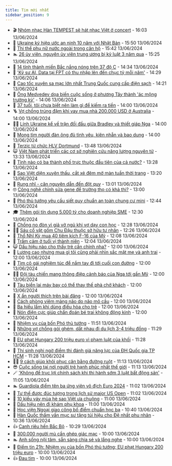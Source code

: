 ```yaml
---
title: Tim mới nhất
sidebar_position: 9
---
```


<!-- vnexpress-tin-moi-nhat:START -->
- 🎬 [Nhóm nhạc Hàn TEMPEST sẽ hát nhạc Việt ở concert](https://vnexpress.net/nhom-nhac-han-tempest-se-hat-nhac-viet-o-concert-4758059.html) - 16:03 13/06/2024
- 🐎 [Ukraine ký hiệp ước an ninh 10 năm với Nhật Bản](https://vnexpress.net/ukraine-ky-hiep-uoc-an-ninh-10-nam-voi-nhat-ban-4758068.html) - 15:50 13/06/2024
- 🦍 [Thi thể phụ nữ nước ngoài trong căn hộ](https://vnexpress.net/thi-the-phu-nu-nuoc-ngoai-trong-can-ho-4758070.html) - 15:42 13/06/2024
- 🏊 [26 ủy viên, nguyên ủy viên trung ương bị kỷ luật 3 năm qua](https://vnexpress.net/26-uy-vien-nguyen-uy-vien-trung-uong-bi-ky-luat-3-nam-qua-4758062.html) - 15:25 13/06/2024
- 🎊 [14 tỉnh thành miền Bắc nắng nóng trên 37 độ C](https://vnexpress.net/14-tinh-thanh-mien-bac-nang-nong-tren-37-do-c-4758050.html) - 14:34 13/06/2024
- 🎃 [&#39;Kỹ sư AI, Data tại FPT có thu nhập lên đến chục tỷ mỗi năm&#39;](https://vnexpress.net/ky-su-ai-data-tai-fpt-co-thu-nhap-len-den-chuc-ty-moi-nam-4758042.html) - 14:29 13/06/2024
- 🧰 [Cao tốc xuyên sa mạc lớn nhất Trung Quốc cung cấp điện sạch](https://vnexpress.net/cao-toc-xuyen-sa-mac-lon-nhat-trung-quoc-cung-cap-dien-sach-4757663.html) - 14:21 13/06/2024
- 🔭 [Ông Medvedev dọa biến cuộc sống ở phương Tây thành &#39;ác mộng trường kỳ&#39;](https://vnexpress.net/ong-medvedev-doa-bien-cuoc-song-o-phuong-tay-thanh-ac-mong-truong-ky-4758045.html) - 14:06 13/06/2024
- 🫶 [37 tuổi, tôi chưa biết nên làm gì để kiếm ra tiền](https://vnexpress.net/37-tuoi-toi-chua-biet-nen-lam-gi-de-kiem-ra-tien-4758025.html) - 14:00 13/06/2024
- 🪜 [Vợ chồng trúng đậm khi vay mua nhà 200.000 USD ở Australia](https://vnexpress.net/vo-chong-trung-dam-khi-vay-mua-nha-200-000-usd-o-australia-4757980.html) - 14:00 13/06/2024
- 👨‍🏫 [Lính Ukraine kể về trận đối đầu giữa Bradley và thiết giáp Nga](https://vnexpress.net/linh-ukraine-ke-ve-tran-doi-dau-giua-bradley-va-thiet-giap-nga-4757960.html) - 14:00 13/06/2024
- 🎊 [Mong tìm người đàn ông đủ tình yêu, kiên nhẫn và bao dung](https://vnexpress.net/mong-tim-nguoi-dan-ong-du-tinh-yeu-kien-nhan-va-bao-dung-4757791.html) - 14:00 13/06/2024
- 🎊 [Terzic từ chức HLV Dortmund](https://vnexpress.net/terzic-tu-chuc-hlv-dortmund-4758043.html) - 13:48 13/06/2024
- 😺 [Việt Nam phát triển các cơ sở nghiên cứu năng lượng nguyên tử](https://vnexpress.net/viet-nam-phat-trien-cac-co-so-nghien-cuu-nang-luong-nguyen-tu-4758004.html) - 13:33 13/06/2024
- 🐘 [Tỉnh nào có ba thành phố trực thuộc đầu tiên của cả nước?](https://vnexpress.net/tinh-nao-co-ba-thanh-pho-truc-thuoc-dau-tien-cua-ca-nuoc-4758013.html) - 13:28 13/06/2024
- 🌁 [Sao Việt diện xuyên thấu, cắt xẻ đêm mở màn tuần thời trang](https://vnexpress.net/sao-viet-dien-xuyen-thau-cat-xe-dem-mo-man-tuan-thoi-trang-4758046.html) - 13:20 13/06/2024
- 🐲 [Rung nhĩ - căn nguyên dẫn đến đột quỵ](https://vnexpress.net/rung-nhi-can-nguyen-dan-den-dot-quy-4758038.html) - 13:01 13/06/2024
- 🤓 [Công nghệ chỉnh sửa gene để trường thọ có khả thi?](https://vnexpress.net/cong-nghe-chinh-sua-gene-de-truong-tho-co-kha-thi-4757968.html) - 13:00 13/06/2024
- 💪 [Phó thủ tướng yêu cầu siết quy chuẩn an toàn chung cư mini](https://vnexpress.net/pho-thu-tuong-yeu-cau-siet-quy-chuan-an-toan-chung-cu-mini-4758031.html) - 12:44 13/06/2024
- 🎓 [Thêm gói tín dụng 5.000 tỷ cho doanh nghiệp SME](https://vnexpress.net/them-goi-tin-dung-5-000-ty-cho-doanh-nghiep-sme-4756403.html) - 12:30 13/06/2024
- 🫣 [Chồng no đòn vì giả vờ ngủ khi vợ dạy con học](https://vnexpress.net/chong-no-don-vi-gia-vo-ngu-khi-vo-day-con-hoc-4757435.html) - 12:28 13/06/2024
- 🧑‍💻 [Sáu cổ vật gốm Chu Đậu thuộc sở hữu tư nhân](https://vnexpress.net/sau-co-vat-gom-chu-dau-thuoc-so-huu-tu-nhan-4757087.html) - 12:26 13/06/2024
- 🐲 [Thổ Nhĩ Kỳ mua 40 tiêm kích F-16 của Mỹ](https://vnexpress.net/tho-nhi-ky-mua-40-tiem-kich-f-16-cua-my-4758034.html) - 12:08 13/06/2024
- 🌝 [Trầm cảm ở tuổi vị thành niên](https://vnexpress.net/tram-cam-o-tuoi-vi-thanh-nien-4756636.html) - 12:04 13/06/2024
- 😺 [Dấu hiệu nào cho thấy trẻ cần chỉnh nha?](https://vnexpress.net/dau-hieu-nao-cho-thay-tre-can-chinh-nha-4758039.html) - 12:00 13/06/2024
- 🐎 [Lương cao nhưng mua gì tôi cũng phải nhìn sắc mặt mẹ và anh trai](https://vnexpress.net/luong-cao-nhung-mua-gi-toi-cung-phai-nhin-sac-mat-me-va-anh-trai-4758009.html) - 12:00 13/06/2024
- 🎡 [Tìm cô gái nghiêm túc để nắm tay đi tới cuối con đường](https://vnexpress.net/tim-co-gai-nghiem-tuc-de-nam-tay-di-toi-cuoi-con-duong-4757788.html) - 12:00 13/06/2024
- 👨‍🏫 [Đội tàu chiến mang thông điệp cảnh báo của Nga tới gần Mỹ](https://vnexpress.net/doi-tau-chien-mang-thong-diep-canh-bao-cua-nga-toi-gan-my-4757675.html) - 12:00 13/06/2024
- 🦆 [Tàu biển lai máy bay có thể thay thế phà chở khách](https://vnexpress.net/tau-bien-lai-may-bay-co-the-thay-the-pha-cho-khach-4757662.html) - 12:00 13/06/2024
- 🚦 [X ẩn người thích trên bài đăng](https://vnexpress.net/x-an-nguoi-thich-tren-bai-dang-4757690.html) - 12:00 13/06/2024
- 💫 [Cách phòng viêm màng não do não mô cầu](https://vnexpress.net/cach-phong-viem-mang-nao-do-nao-mo-cau-4758027.html) - 12:00 13/06/2024
- 🎉 [Ba hiểu lầm khi dùng điều hòa cho trẻ](https://vnexpress.net/ba-hieu-lam-khi-dung-dieu-hoa-cho-tre-4758015.html) - 12:00 13/06/2024
- 🌋 [Nón điện cực giúp chẩn đoán bé trai không động kinh](https://vnexpress.net/non-dien-cuc-giup-chan-doan-be-trai-khong-dong-kinh-4757990.html) - 12:00 13/06/2024
- 🤖 [Nhiệm vụ của bốn Phó thủ tướng](https://vnexpress.net/nhiem-vu-cua-bon-pho-thu-tuong-4758026.html) - 11:51 13/06/2024
- 🦏 [Những vợ chồng gói ghém, dắt nhau đi du lịch 3-4 triệu đồng](https://vnexpress.net/nhung-vo-chong-goi-ghem-dat-nhau-di-du-lich-3-4-trieu-dong-4757944.html) - 11:29 13/06/2024
- 🦩 [EU phạt Hungary 200 triệu euro vì phạm luật của khối](https://vnexpress.net/eu-phat-hungary-200-trieu-euro-vi-pham-luat-cua-khoi-4758019.html) - 11:28 13/06/2024
- 👺 [Thí sinh nghi ngờ điểm thi đánh giá năng lực của ĐH Quốc gia TP HCM](https://vnexpress.net/thi-sinh-nghi-ngo-diem-thi-danh-gia-nang-luc-cua-dh-quoc-gia-tp-hcm-4757781.html) - 11:28 13/06/2024
- 🧑‍🏫 [9 cách giúp khôi phục cân bằng đường ruột](https://vnexpress.net/9-cach-giup-khoi-phuc-can-bang-duong-ruot-4757757.html) - 11:13 13/06/2024
- 😎 [Cuộc sống tại nơi người trẻ hạnh phúc nhất thế giới](https://vnexpress.net/cuoc-song-tai-noi-nguoi-tre-hanh-phuc-nhat-the-gioi-4757858.html) - 11:13 13/06/2024
- 🪄 [&#39;Không để trục lợi chính sách khi thi hành sớm 3 luật bất động sản&#39;](https://vnexpress.net/khong-de-truc-loi-chinh-sach-khi-thi-hanh-som-3-luat-bat-dong-san-4757963.html) - 11:05 13/06/2024
- 🏊 [Guardiola điểm tên ba ứng viên vô địch Euro 2024](https://vnexpress.net/guardiola-diem-ten-ba-ung-vien-vo-dich-euro-2024-4757958.html) - 11:02 13/06/2024
- 💃 [Tư thế được đúc tượng trong lịch sử major US Open](https://vnexpress.net/tu-the-duoc-duc-tuong-trong-lich-su-major-us-open-4758028.html) - 11:02 13/06/2024
- 🦆 [10 kiểu váy mùa hè sao Việt ưa chuộng](https://vnexpress.net/10-kieu-vay-mua-he-sao-viet-ua-chuong-4757845.html) - 11:00 13/06/2024
- 🎊 [Dấu hiệu nên đi khám phụ khoa](https://vnexpress.net/dau-hieu-nen-di-kham-phu-khoa-4757819.html) - 11:00 13/06/2024
- 👺 [Học viện Ngoại giao công bố điểm chuẩn học bạ](https://vnexpress.net/hoc-vien-ngoai-giao-cong-bo-diem-chuan-hoc-ba-4757873.html) - 10:40 13/06/2024
- 🎡 [Hàn Quốc thẩm vấn mục sư tặng túi hiệu cho Đệ nhất phu nhân](https://vnexpress.net/han-quoc-tham-van-muc-su-tang-tui-hieu-cho-de-nhat-phu-nhan-4757981.html) - 10:36 13/06/2024
- 👍 [Canh riêu hến Bắc Bộ](https://vnexpress.net/canh-rieu-hen-bac-bo-4757908.html) - 10:29 13/06/2024
- 🐎 [300.000 người mù cần ghép giác mạc](https://vnexpress.net/300-000-nguoi-mu-can-ghep-giac-mac-4758040.html) - 10:00 13/06/2024
- 🏊 [Anh sống nội tâm, sẵn sàng chia sẻ và lắng nghe](https://vnexpress.net/anh-song-noi-tam-san-sang-chia-se-va-lang-nghe-4757743.html) - 10:00 13/06/2024
- 🦩 [Điểm tin 21h: Nhiệm vụ của bốn Phó thủ tướng; EU phạt Hungary 200 triệu euro](https://vnexpress.net/diem-tin-21h-nhiem-vu-cua-bon-pho-thu-tuong-eu-phat-hungary-200-trieu-euro-4758011.html) - 10:00 13/06/2024
- 👍 [Đau tim](https://vnexpress.net/dau-tim-4757899.html) - 10:00 13/06/2024<!-- vnexpress-tin-moi-nhat:END -->
